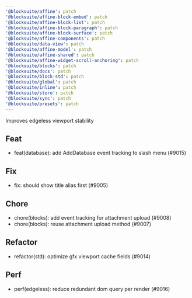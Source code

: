 ```yaml
---
'@blocksuite/affine': patch
'@blocksuite/affine-block-embed': patch
'@blocksuite/affine-block-list': patch
'@blocksuite/affine-block-paragraph': patch
'@blocksuite/affine-block-surface': patch
'@blocksuite/affine-components': patch
'@blocksuite/data-view': patch
'@blocksuite/affine-model': patch
'@blocksuite/affine-shared': patch
'@blocksuite/affine-widget-scroll-anchoring': patch
'@blocksuite/blocks': patch
'@blocksuite/docs': patch
'@blocksuite/block-std': patch
'@blocksuite/global': patch
'@blocksuite/inline': patch
'@blocksuite/store': patch
'@blocksuite/sync': patch
'@blocksuite/presets': patch
---
```


Improves edgeless viewport stability

## Feat

- feat(database): add AddDatabase event tracking to slash menu (#9015)

## Fix

- fix: should show title alias first (#9005)

## Chore

- chore(blocks): add event tracking for attachment upload (#9008)
- chore(blocks): reuse attachment upload method (#9007)

## Refactor

- refactor(std): optimize gfx viewport cache fields (#9014)

## Perf

- perf(edgeless): reduce redundant dom query per render (#9016)
